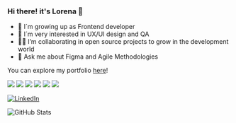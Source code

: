### Hi there! it's Lorena 👋

- 🌱 I´m growing up as Frontend developer
- 🔭 I´m very interested in UX/UI design and QA
- 👩‍💻 I’m collaborating in open source projects to grow in the development world
- 💬 Ask me about Figma and Agile Methodologies

You can explore my portfolio [here](https://lorenacriado.super.site/)!

![](https://img.shields.io/badge/-HTML-orange) ![](https://img.shields.io/badge/-CSS-pink) ![](https://img.shields.io/badge/-JavaScript-yellow) ![](https://img.shields.io/badge/-Node.js-violet) ![](https://img.shields.io/badge/-Vue.js-success) ![](https://img.shields.io/badge/-React-blue)

<a href="https://www.linkedin.com/in/lorena-criado/"><img src="https://img.shields.io/badge/LinkedIn--_.svg?style=social&logo=linkedin" alt="LinkedIn"></a>

![GitHub Stats](https://github-readme-stats.vercel.app/api?username=crimanlor&show_icons=true&theme=tokyonight&hide=issues)
